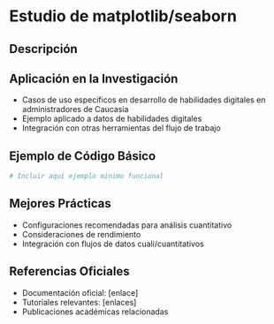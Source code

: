 # Estudio de matplotlib/seaborn

## Descripción
<!-- Breve descripción de la librería y su propósito -->

## Aplicación en la Investigación
- Casos de uso específicos en desarrollo de habilidades digitales en administradores de Caucasia
- Ejemplo aplicado a datos de habilidades digitales
- Integración con otras herramientas del flujo de trabajo

## Ejemplo de Código Básico
```python
# Incluir aquí ejemplo mínimo funcional
```

## Mejores Prácticas
- Configuraciones recomendadas para análisis cuantitativo
- Consideraciones de rendimiento
- Integración con flujos de datos cuali/cuantitativos

## Referencias Oficiales
- Documentación oficial: [enlace]
- Tutoriales relevantes: [enlaces]
- Publicaciones académicas relacionadas

